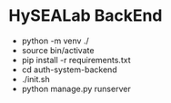 # HySEALab BackEnd
 * python -m venv ./
 * source bin/activate
 * pip install -r requirements.txt
 * cd auth-system-backend
 * ./init.sh
 * python manage.py runserver